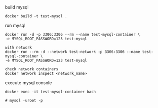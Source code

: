 
build mysql
```
docker build -t test-mysql .
```

run mysql
```
docker run -d -p 3306:3306 --rm --name test-mysql-container \
-e MYSQL_ROOT_PASSWORD=123 test-mysql

with network
docker run --rm -d --network test-network -p 3306:3306 --name test-mysql-container \
-e MYSQL_ROOT_PASSWORD=123 test-mysql

check network containers
docker network inspect <network_name>

```

execute mysql console
```
docker exec -it test-mysql-container bash

# mysql -uroot -p
```


